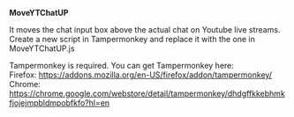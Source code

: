 **MoveYTChatUP**

It moves the chat input box above the actual chat on Youtube live streams.  
Create a new script in Tampermonkey and replace it with the one in MoveYTChatUP.js

Tampermonkey is required.
You can get Tampermonkey here:  
Firefox: https://addons.mozilla.org/en-US/firefox/addon/tampermonkey/  
Chrome: https://chrome.google.com/webstore/detail/tampermonkey/dhdgffkkebhmkfjojejmpbldmpobfkfo?hl=en
